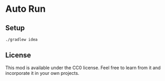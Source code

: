 # Auto Run

## Setup

```
./gradlew idea
```

## License

This mod is available under the CC0 license. Feel free to learn from it and incorporate it in your own projects.
